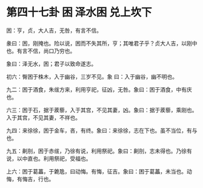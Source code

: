 # 第四十七卦 困 泽水困 兑上坎下


困：亨，贞，大人吉，无咎，有言不信。

彖曰：困，刚掩也。险以说，困而不失其所，亨；其唯君子乎？贞大人吉，以刚中也。有言不信，尚口乃穷也。

象曰：泽无水，困；君子以致命遂志。

初六：臀困于株木，入于幽谷，三岁不见。象 曰：入于幽谷，幽不明也。

九二：困于酒食，朱绂方来，利用亨祀，征凶，无咎。象曰：困于酒食，中有庆也。

六三：困于石，据于蒺藜，入于其宫，不见其妻，凶。象曰：据于蒺藜，乘刚也。入于其宫，不见其妻，不祥也。

九四：来徐徐，困于金车，吝，有终。象曰：来徐徐，志在下也。虽不当位，有与也。

九五：劓刖，困于赤绂，乃徐有说，利用祭祀。象曰：劓刖，志未得也。乃徐有说，以中直也。利用祭祀，受福也。

上六：困于葛藟，于臲卼，曰动悔。有悔，征吉。象曰：困于葛藟，未当也。动悔，有悔吉，行也。

